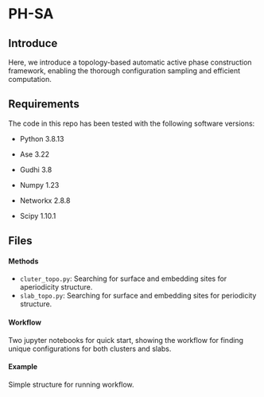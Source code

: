 # PH-SA
## Introduce

Here, we introduce a topology-based automatic active phase construction framework, enabling the thorough configuration sampling and efficient computation.



## Requirements

The code in this repo has been tested with the following software versions:

- Python 3.8.13

- Ase 3.22

- Gudhi 3.8

- Numpy 1.23

- Networkx 2.8.8

- Scipy 1.10.1 

    

## Files

#### Methods

- `cluter_topo.py`:  Searching for surface and embedding sites for aperiodicity structure.
- `slab_topo.py`: Searching for surface and embedding sites for periodicity structure.

#### Workflow

Two jupyter notebooks for quick start, showing the workflow for finding unique configurations for both clusters and slabs.

#### Example

Simple structure for running workflow.





